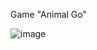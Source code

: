 Game "Animal Go"

![image](https://github.com/EvgenProjects/MyGame_AnimalGo_MonoGameCSharp/assets/38002631/b34ee69f-e4cc-4cf3-9b26-b0f78853c7c0)
